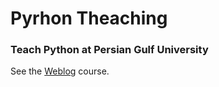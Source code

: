 # Pyrhon Theaching
### Teach Python at Persian Gulf University
See the [Weblog](https://sharafdini.github.io/Pyrhon-Teaching/) course.
